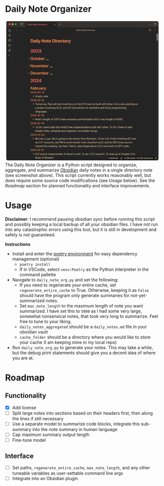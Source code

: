 # Daily Note Organizer
![directory note](readme_media/screenshot_v2.png)
The Daily Note Organizer is a Python script designed to organize, aggregate, and summarize [Obsidian](https://obsidian.md/) daily notes in a single directory note (see screenshot above). 
This script currently works reasonably well, but does require some source code modifications (see *Usage* below). See the *Roadmap* section for planned functionality and interface improvements.

# Usage
**Disclaimer**: I recommend pausing obsidian sync before running this script and possibly keeping a local backup of all your obsidian files. I have not run into any catastrophic errors using this tool, but it is still in development and safety is not guaranteed.

**Instructions**
- Install and enter the [poetry environment](https://python-poetry.org/) for easy dependency management (optional)
    - `poetry install`
    - If in VSCode, select `venv:Poetry` as the Python interpreter in the command pallette 
- Navigate to `daily_note_org.py` and set the following:
    - If you need to regenerate your entire cache, set `regenerate_entire_cache` to True. Otherwise, keeping it as `False` should have the program only generate summaries for not-yet-summarized notes.
    - Set `max_note_length` to the maximum length of note you want summarized. I have set this to `5000` as I had some very large, somewhat nonsensical notes, that took very long to summarize. Feel free to tune to your liking.
    - `daily_notes_aggregated` should be a `daily_notes.md` file in your obsidian vault
    - `cache_folder` should be a directory where you would like to store your cache (I am keeping mine in my local repo)
- Run `daily_note_org.py` to generate your notes. This may take a while, but the debug print statements should give you a decent idea of where you are at.

# Roadmap
## Functionality
- [x] Add license
- [ ] Split large notes into sections based on their headers first, then along the lines if still necessary
- [ ] Use a separate model to summarize code blocks, integrate this sub-summary into the note summary in human language
- [ ] Cap maximum summary output length
- [ ] Fine-tune model
## Interface
- [ ] Set paths, `regenerate_entire_cache`, `max_note_length`, and any other tuneable variables as user-settable command line args
- [ ] Integrate into an Obsidian plugin
